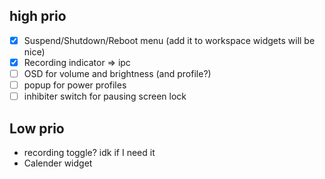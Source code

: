 ## high prio
- [x] Suspend/Shutdown/Reboot menu (add it to workspace widgets will be nice)
- [x] Recording indicator => ipc
- [ ] OSD for volume and brightness (and profile?)
- [ ] popup for power profiles
- [ ] inhibiter switch for pausing screen lock

## Low prio
- recording toggle? idk if I need it
- Calender widget
